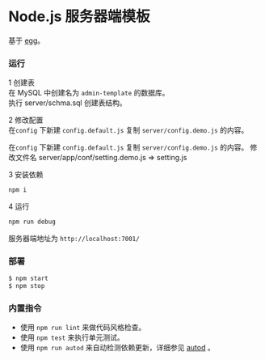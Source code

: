 # Node.js 服务器端模板
基于 [egg](https://eggjs.org)。

### 运行
1 创建表  
在 MySQL 中创建名为 `admin-template` 的数据库。  
执行 server/schma.sql 创建表结构。

2 修改配置  
在`config` 下新建 `config.default.js` 复制 `server/config.demo.js` 的内容。

在`config` 下新建 `config.default.js` 复制 `server/config.demo.js` 的内容。
修改文件名 server/app/conf/setting.demo.js => setting.js

3 安装依赖  
```bash
npm i
```

4 运行  
```bash
npm run debug
```

服务器端地址为 `http://localhost:7001/`

### 部署
```bash
$ npm start
$ npm stop
```


### 内置指令
- 使用 `npm run lint` 来做代码风格检查。
- 使用 `npm test` 来执行单元测试。
- 使用 `npm run autod` 来自动检测依赖更新，详细参见 [autod](https://www.npmjs.com/package/autod) 。



